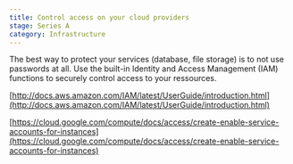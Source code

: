 ```yaml
---
title: Control access on your cloud providers
stage: Series A
category: Infrastructure
---
```

The best way to protect your services (database, file storage) is to not use passwords at all. Use the built-in Identity and Access Management (IAM) functions to securely control access to your ressources.

[http://docs.aws.amazon.com/IAM/latest/UserGuide/introduction.html](http://docs.aws.amazon.com/IAM/latest/UserGuide/introduction.html)

[https://cloud.google.com/compute/docs/access/create-enable-service-accounts-for-instances](https://cloud.google.com/compute/docs/access/create-enable-service-accounts-for-instances)
